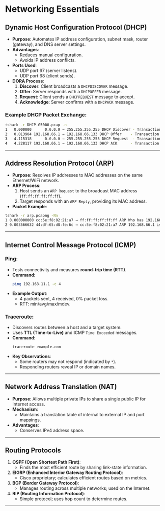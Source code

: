 
# Networking Essentials

## **Dynamic Host Configuration Protocol (DHCP)**

- **Purpose**: Automates IP address configuration, subnet mask, router (gateway), and DNS server settings.
- **Advantages**:
  - Reduces manual configuration.
  - Avoids IP address conflicts.
- **Ports Used**: 
  - UDP port 67 (server listens).
  - UDP port 68 (client sends).
- **DORA Process**:
  1. **Discover**: Client broadcasts a `DHCPDISCOVER` message.
  2. **Offer**: Server responds with a `DHCPOFFER` message.
  3. **Request**: Client sends a `DHCPREQUEST` message to accept.
  4. **Acknowledge**: Server confirms with a `DHCPACK` message.

### **Example DHCP Packet Exchange**:
```bash
tshark -r DHCP-G5000.pcap -n
1   0.000000      0.0.0.0 → 255.255.255.255 DHCP Discover - Transaction ID 0xfb92d53f
2   0.013904 192.168.66.1 → 192.168.66.133 DHCP Offer    - Transaction ID 0xfb92d53f
3   4.115318      0.0.0.0 → 255.255.255.255 DHCP Request  - Transaction ID 0xfb92d53f
4   4.228117 192.168.66.1 → 192.168.66.133 DHCP ACK      - Transaction ID 0xfb92d53f
```

---

## **Address Resolution Protocol (ARP)**

- **Purpose**: Resolves IP addresses to MAC addresses on the same Ethernet/WiFi network.
- **ARP Process**:
  1. Host sends an `ARP Request` to the broadcast MAC address (`ff:ff:ff:ff:ff:ff`).
  2. Target responds with an `ARP Reply`, providing its MAC address.
- **Packet Example**:
```bash
tshark -r arp.pcapng -Nn
1 0.000000000 cc:5e:f8:02:21:a7 → ff:ff:ff:ff:ff:ff ARP Who has 192.168.66.1? Tell 192.168.66.89
2 0.003566632 44:df:65:d8:fe:6c → cc:5e:f8:02:21:a7 ARP 192.168.66.1 is at 44:df:65:d8:fe:6c
```

---

## **Internet Control Message Protocol (ICMP)**

### **Ping**:
- Tests connectivity and measures **round-trip time (RTT)**.
- **Command**: 
  ```bash
  ping 192.168.11.1 -c 4
  ```
- **Example Output**:
  - 4 packets sent, 4 received, 0% packet loss.
  - RTT: min/avg/max/mdev.

### **Traceroute**:
- Discovers routes between a host and a target system.
- Uses **TTL (Time-to-Live)** and ICMP `Time Exceeded` messages.
- **Command**:
  ```bash
  traceroute example.com
  ```
- **Key Observations**:
  - Some routers may not respond (indicated by `*`).
  - Responding routers reveal IP or domain names.

---

## **Network Address Translation (NAT)**

- **Purpose**: Allows multiple private IPs to share a single public IP for Internet access.
- **Mechanism**:
  - Maintains a translation table of internal to external IP and port mappings.
- **Advantages**:
  - Conserves IPv4 address space.

---

## **Routing Protocols**

1. **OSPF (Open Shortest Path First)**:
   - Finds the most efficient route by sharing link-state information.
2. **EIGRP (Enhanced Interior Gateway Routing Protocol)**:
   - Cisco proprietary; calculates efficient routes based on metrics.
3. **BGP (Border Gateway Protocol)**:
   - Manages routing across multiple networks; used on the Internet.
4. **RIP (Routing Information Protocol)**:
   - Simple protocol; uses hop count to determine routes.

---
